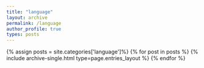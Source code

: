 ```yaml
---
title: "language"
layout: archive
permalink: /language
author_profile: true
types: posts
---
```


{% assign posts = site.categories['language']%}
{% for post in posts %}
  {% include archive-single.html type=page.entries_layout %}
{% endfor %}
